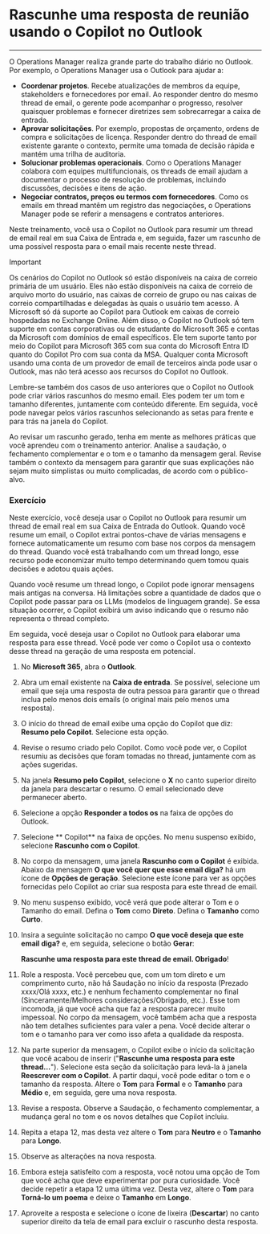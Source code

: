 # Rascunhe uma resposta de reunião usando o Copilot no Outlook
---
O Operations Manager realiza grande parte do trabalho diário no Outlook. Por exemplo, o Operations Manager usa o Outlook para ajudar a:

 -  **Coordenar projetos**. Recebe atualizações de membros da equipe, stakeholders e fornecedores por email. Ao responder dentro do mesmo thread de email, o gerente pode acompanhar o progresso, resolver quaisquer problemas e fornecer diretrizes sem sobrecarregar a caixa de entrada.
 -  **Aprovar solicitações**. Por exemplo, propostas de orçamento, ordens de compra e solicitações de licença. Responder dentro do thread de email existente garante o contexto, permite uma tomada de decisão rápida e mantém uma trilha de auditoria.
 -  **Solucionar problemas operacionais**. Como o Operations Manager colabora com equipes multifuncionais, os threads de email ajudam a documentar o processo de resolução de problemas, incluindo discussões, decisões e itens de ação.
 -  **Negociar contratos, preços ou termos com fornecedores**. Como os emails em thread mantêm um registro das negociações, o Operations Manager pode se referir a mensagens e contratos anteriores.<br>

Neste treinamento, você usa o Copilot no Outlook para resumir um thread de email real em sua Caixa de Entrada e, em seguida, fazer um rascunho de uma possível resposta para o email mais recente neste thread.

> [!IMPORTANT]
> Os cenários do Copilot no Outlook só estão disponíveis na caixa de correio primária de um usuário. Eles não estão disponíveis na caixa de correio de arquivo morto do usuário, nas caixas de correio de grupo ou nas caixas de correio compartilhadas e delegadas às quais o usuário tem acesso. A Microsoft só dá suporte ao Copilot para Outlook em caixas de correio hospedadas no Exchange Online. Além disso, o Copilot no Outlook só tem suporte em contas corporativas ou de estudante do Microsoft 365 e contas da Microsoft com domínios de email específicos. Ele tem suporte tanto por meio do Copilot para Microsoft 365 com sua conta do Microsoft Entra ID quanto do Copilot Pro com sua conta da MSA. Qualquer conta Microsoft usando uma conta de um provedor de email de terceiros ainda pode usar o Outlook, mas não terá acesso aos recursos do Copilot no Outlook.

Lembre-se também dos casos de uso anteriores que o Copilot no Outlook pode criar vários rascunhos do mesmo email. Eles podem ter um tom e tamanho diferentes, juntamente com conteúdo diferente. Em seguida, você pode navegar pelos vários rascunhos selecionando as setas para frente e para trás na janela do Copilot.

Ao revisar um rascunho gerado, tenha em mente as melhores práticas que você aprendeu com o treinamento anterior. Analise a saudação, o fechamento complementar e o tom e o tamanho da mensagem geral. Revise também o contexto da mensagem para garantir que suas explicações não sejam muito simplistas ou muito complicadas, de acordo com o público-alvo.

### Exercício

Neste exercício, você deseja usar o Copilot no Outlook para resumir um thread de email real em sua Caixa de Entrada do Outlook. Quando você resume um email, o Copilot extrai pontos-chave de várias mensagens e fornece automaticamente um resumo com base nos corpos da mensagem do thread. Quando você está trabalhando com um thread longo, esse recurso pode economizar muito tempo determinando quem tomou quais decisões e adotou quais ações.

Quando você resume um thread longo, o Copilot pode ignorar mensagens mais antigas na conversa. Há limitações sobre a quantidade de dados que o Copilot pode passar para os LLMs (modelos de linguagem grande). Se essa situação ocorrer, o Copilot exibirá um aviso indicando que o resumo não representa o thread completo.

Em seguida, você deseja usar o Copilot no Outlook para elaborar uma resposta para esse thread. Você pode ver como o Copilot usa o contexto desse thread na geração de uma resposta em potencial.

1.  No **Microsoft 365**, abra o **Outlook**.
2.  Abra um email existente na **Caixa de entrada**. Se possível, selecione um email que seja uma resposta de outra pessoa para garantir que o thread inclua pelo menos dois emails (o original mais pelo menos uma resposta).
3.  O início do thread de email exibe uma opção do Copilot que diz: **Resumo pelo Copilot**. Selecione esta opção.
4.  Revise o resumo criado pelo Copilot. Como você pode ver, o Copilot resumiu as decisões que foram tomadas no thread, juntamente com as ações sugeridas.
5.  Na janela **Resumo pelo Copilot**, selecione o **X** no canto superior direito da janela para descartar o resumo. O email selecionado deve permanecer aberto.
6.  Selecione a opção **Responder a todos os** na faixa de opções do Outlook.
7.  Selecione ** Copilot** na faixa de opções. No menu suspenso exibido, selecione **Rascunho com o Copilot**.
8.  No corpo da mensagem, uma janela **Rascunho com o Copilot** é exibida. Abaixo da mensagem **O que você quer que esse email diga?** há um ícone de **Opções de geração**. Selecione este ícone para ver as opções fornecidas pelo Copilot ao criar sua resposta para este thread de email.
9.  No menu suspenso exibido, você verá que pode alterar o Tom e o Tamanho do email. Defina o **Tom** como **Direto**. Defina o **Tamanho** como **Curto**.
10. Insira a seguinte solicitação no campo **O que você deseja que este email diga?** e, em seguida, selecione o botão **Gerar**:
    
    **Rascunhe uma resposta para este thread de email. Obrigado**!
11. Role a resposta. Você percebeu que, com um tom direto e um comprimento curto, não há Saudação no início da resposta (Prezado xxxx/Olá xxxx, etc.) e nenhum fechamento complementar no final (Sinceramente/Melhores considerações/Obrigado, etc.). Esse tom incomoda, já que você acha que faz a resposta parecer muito impessoal. No corpo da mensagem, você também acha que a resposta não tem detalhes suficientes para valer a pena. Você decide alterar o tom e o tamanho para ver como isso afeta a qualidade da resposta.
12. Na parte superior da mensagem, o Copilot exibe o início da solicitação que você acabou de inserir ("**Rascunhe uma resposta para este thread...**"). Selecione esta seção da solicitação para levá-la à janela **Reescrever com o Copilot**. A partir daqui, você pode editar o tom e o tamanho da resposta. Altere o **Tom** para **Formal** e o **Tamanho** para **Médio** e, em seguida, gere uma nova resposta.
13. Revise a resposta. Observe a Saudação, o fechamento complementar, a mudança geral no tom e os novos detalhes que Copilot incluiu.
14. Repita a etapa 12, mas desta vez altere o **Tom** para **Neutro** e o **Tamanho** para **Longo**.
15. Observe as alterações na nova resposta.
16. Embora esteja satisfeito com a resposta, você notou uma opção de Tom que você acha que deve experimentar por pura curiosidade. Você decide repetir a etapa 12 uma última vez. Desta vez, altere o **Tom** para **Torná-lo um poema** e deixe o **Tamanho** em **Longo**.
17. Aproveite a resposta e selecione o ícone de lixeira (**Descartar**) no canto superior direito da tela de email para excluir o rascunho desta resposta.
